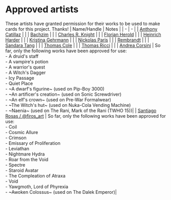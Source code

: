 # Approved artists

These artists have granted permission for their works to be used to make cards for this project. Thanks!
| Name/Handle | Notes |
| - | - |
| [Anthony Catillaz](https://www.artstation.com/artico_luminos) | |
| [Bachzim](https://www.artstation.com/bachzim) | |
| [Charles R. Knight](https://en.wikipedia.org/wiki/Charles_R._Knight) | |
| [Florian Herold](https://www.artstation.com/faherold) | |
| [Heinrich Harder](https://en.wikipedia.org/wiki/Heinrich_Harder) | |
| [Kristina Gehrmann](http://www.kristinagehrmann.com/) | |
| [Nickolas Paris](https://nickolasparis.com/) | |
| [Rembrandt](https://en.wikipedia.org/wiki/Rembrandt) | |
| [Sandara Tang](https://sandara.artstation.com/) | |
| [Thomas Cole](https://en.wikipedia.org/wiki/Thomas_Cole) | |
| [Thomas Ricci](https://artrhino.artstation.com/) | |
| [Andrea Corsini](https://linktr.ee/Not_andreas) | So far, only the following works have been approved for use:<br/>- A druid's staff<br/>- A vampire's potion<br/>- A warrior's quest<br/>- A Witch's Dagger<br/>- Icy Passage<br/>- Quiet Place<br/>- ~A dwarf's figurine~ (used on Pip-Boy 3000)<br/>- ~An artificer's creation~ (used on Sonic Screwdriver)<br/>- ~An elf's crown~ (used on Pre-War Formalwear)<br/>- ~The Witch's hut~ (used on Nuka-Cola Vending Machine)<br/>- ~Naenia~ (used on The Rani, Mark of the Rani (TWHO 15))|
| [Santiago Rosas / @firos_art](https://www.santiagorosasart.com/) | So far, only the following works have been approved for use:<br/>- Coil<br/>- Cosmic Allure<br/>- Crimson<br/>- Emissary of Proliferation<br/>- Leviathan<br/>- Nightmare Hydra<br/>- Roar from the Void<br/>- Spectre<br/>- Staroid Avatar<br/>- The Compleation of Atraxa<br/>- Void<br/>- Yawgmoth, Lord of Phyrexia<br/>- ~Awoken Colossus~ (used on The Dalek Emperor)|
